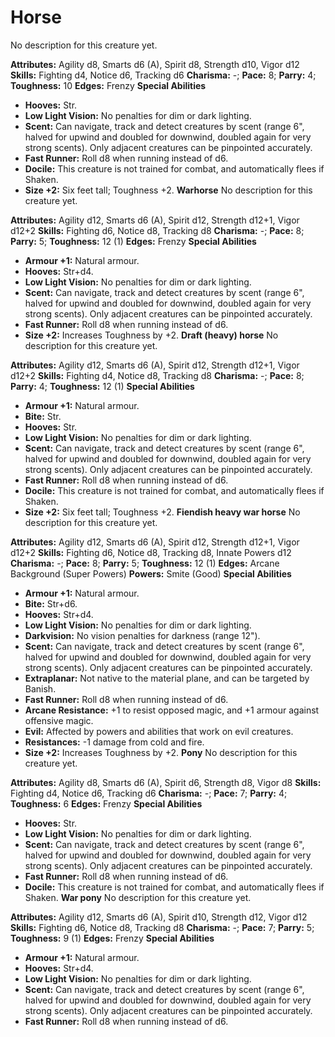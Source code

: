 # Horse

No description for this creature yet.

**Attributes:** Agility d8, Smarts d6 (A), Spirit d8, Strength d10,
Vigor d12
**Skills:** Fighting d4, Notice d6, Tracking d6
**Charisma:** -; **Pace:** 8; **Parry:** 4; **Toughness:** 10
**Edges:** Frenzy
**Special Abilities**

- **Hooves:** Str.
- **Low Light Vision:** No penalties for dim or dark lighting.
- **Scent:** Can navigate, track and detect creatures by scent (range
6", halved for upwind and doubled for downwind, doubled again for very
strong scents). Only adjacent creatures can be pinpointed accurately.
- **Fast Runner:** Roll d8 when running instead of d6.
- **Docile:** This creature is not trained for combat, and automatically
flees if Shaken.
- **Size +2:** Six feet tall; Toughness +2.
**Warhorse**
No description for this creature yet.

**Attributes:** Agility d12, Smarts d6 (A), Spirit d12, Strength d12+1,
Vigor d12+2
**Skills:** Fighting d6, Notice d8, Tracking d8
**Charisma:** -; **Pace:** 8; **Parry:** 5; **Toughness:** 12 (1)
**Edges:** Frenzy
**Special Abilities**

- **Armour +1:** Natural armour.
- **Hooves:** Str+d4.
- **Low Light Vision:** No penalties for dim or dark lighting.
- **Scent:** Can navigate, track and detect creatures by scent (range
6", halved for upwind and doubled for downwind, doubled again for very
strong scents). Only adjacent creatures can be pinpointed accurately.
- **Fast Runner:** Roll d8 when running instead of d6.
- **Size +2:** Increases Toughness by +2.
**Draft (heavy) horse**
No description for this creature yet.

**Attributes:** Agility d12, Smarts d6 (A), Spirit d12, Strength d12+1,
Vigor d12+2
**Skills:** Fighting d4, Notice d8, Tracking d8
**Charisma:** -; **Pace:** 8; **Parry:** 4; **Toughness:** 12 (1)
**Special Abilities**

- **Armour +1:** Natural armour.
- **Bite:** Str.
- **Hooves:** Str.
- **Low Light Vision:** No penalties for dim or dark lighting.
- **Scent:** Can navigate, track and detect creatures by scent (range
6", halved for upwind and doubled for downwind, doubled again for very
strong scents). Only adjacent creatures can be pinpointed accurately.
- **Fast Runner:** Roll d8 when running instead of d6.
- **Docile:** This creature is not trained for combat, and automatically
flees if Shaken.
- **Size +2:** Six feet tall; Toughness +2.
**Fiendish heavy war horse**
No description for this creature yet.

**Attributes:** Agility d12, Smarts d6 (A), Spirit d12, Strength d12+1,
Vigor d12+2
**Skills:** Fighting d6, Notice d8, Tracking d8, Innate Powers d12
**Charisma:** -; **Pace:** 8; **Parry:** 5; **Toughness:** 12 (1)
**Edges:** Arcane Background (Super Powers)
**Powers:** Smite (Good)
**Special Abilities**

- **Armour +1:** Natural armour.
- **Bite:** Str+d6.
- **Hooves:** Str+d4.
- **Low Light Vision:** No penalties for dim or dark lighting.
- **Darkvision:** No vision penalties for darkness (range 12").
- **Scent:** Can navigate, track and detect creatures by scent (range
6", halved for upwind and doubled for downwind, doubled again for very
strong scents). Only adjacent creatures can be pinpointed accurately.
- **Extraplanar:** Not native to the material plane, and can be targeted
by Banish.
- **Fast Runner:** Roll d8 when running instead of d6.
- **Arcane Resistance:** +1 to resist opposed magic, and +1 armour
against offensive magic.
- **Evil:** Affected by powers and abilities that work on evil
creatures.
- **Resistances:** -1 damage from cold and fire.
- **Size +2:** Increases Toughness by +2.
**Pony**
No description for this creature yet.

**Attributes:** Agility d8, Smarts d6 (A), Spirit d6, Strength d8, Vigor
d8
**Skills:** Fighting d4, Notice d6, Tracking d6
**Charisma:** -; **Pace:** 7; **Parry:** 4; **Toughness:** 6
**Edges:** Frenzy
**Special Abilities**

- **Hooves:** Str.
- **Low Light Vision:** No penalties for dim or dark lighting.
- **Scent:** Can navigate, track and detect creatures by scent (range
6", halved for upwind and doubled for downwind, doubled again for very
strong scents). Only adjacent creatures can be pinpointed accurately.
- **Fast Runner:** Roll d8 when running instead of d6.
- **Docile:** This creature is not trained for combat, and automatically
flees if Shaken.
**War pony**
No description for this creature yet.

**Attributes:** Agility d12, Smarts d6 (A), Spirit d10, Strength d12,
Vigor d12
**Skills:** Fighting d6, Notice d8, Tracking d8
**Charisma:** -; **Pace:** 7; **Parry:** 5; **Toughness:** 9 (1)
**Edges:** Frenzy
**Special Abilities**

- **Armour +1:** Natural armour.
- **Hooves:** Str+d4.
- **Low Light Vision:** No penalties for dim or dark lighting.
- **Scent:** Can navigate, track and detect creatures by scent (range
6", halved for upwind and doubled for downwind, doubled again for very
strong scents). Only adjacent creatures can be pinpointed accurately.
- **Fast Runner:** Roll d8 when running instead of d6.
